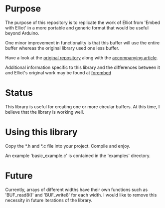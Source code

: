# Purpose #

The purpose of this repository is to replicate the work of Elliot
from 'Embed with Elliot' in a more portable and generic format that
would be useful beyond Arduino.

One minor improvement in functionality is that this buffer will
use the entire buffer whereas the original library used one less
buffer.

Have a look at the
[original repository](https://github.com/hexagon5un/embed_with_elliot-circular_buffer)
along with the [accompanying article](https://hackaday.com/2015/10/29/embed-with-elliot-going-round-with-circular-buffers/).

Additional information specific to this library and the differences
between it and Elliot's original work may be found at [forembed](http://www.forembed.com/circular-buffers.html)

# Status #

This library is useful for creating one or more circular buffers.
At this time, I believe that the library is working well.

# Using this library #

Copy the *.h and *.c file into your project.  Compile and enjoy.

An example 'basic_example.c' is contained in the 'examples' directory.

# Future #

Currently, arrays of different widths have their own functions such as 'BUF_read8()' and 'BUF_write8' for
each width.  I would like to remove this necessity in future iterations of the library.
